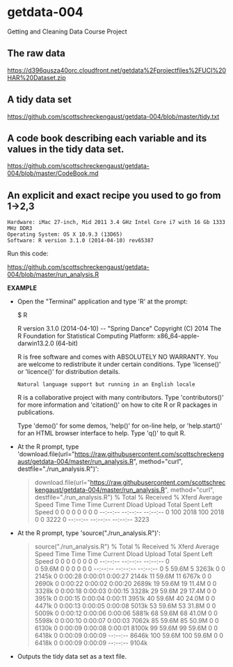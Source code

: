 getdata-004
===========

Getting and Cleaning Data Course Project

## The raw data

https://d396qusza40orc.cloudfront.net/getdata%2Fprojectfiles%2FUCI%20HAR%20Dataset.zip 

## A tidy data set

https://github.com/scottschreckengaust/getdata-004/blob/master/tidy.txt

## A code book describing each variable and its values in the tidy data set.

https://github.com/scottschreckengaust/getdata-004/blob/master/CodeBook.md

## An explicit and exact recipe you used to go from 1->2,3

	Hardware: iMac 27-inch, Mid 2011 3.4 GHz Intel Core i7 with 16 Gb 1333 MHz DDR3
	Operating System: OS X 10.9.3 (13D65)
	Software: R version 3.1.0 (2014-04-10) rev65387

Run this code:

https://github.com/scottschreckengaust/getdata-004/blob/master/run_analysis.R

**EXAMPLE**

* Open the "Terminal" application and type 'R' at the prompt:

	$ R

	R version 3.1.0 (2014-04-10) -- "Spring Dance"
	Copyright (C) 2014 The R Foundation for Statistical Computing
	Platform: x86_64-apple-darwin13.2.0 (64-bit)
	
	R is free software and comes with ABSOLUTELY NO WARRANTY.
	You are welcome to redistribute it under certain conditions.
	Type 'license()' or 'licence()' for distribution details.
	
	  Natural language support but running in an English locale
	
	R is a collaborative project with many contributors.
	Type 'contributors()' for more information and
	'citation()' on how to cite R or R packages in publications.
	
	Type 'demo()' for some demos, 'help()' for on-line help, or
	'help.start()' for an HTML browser interface to help.
	Type 'q()' to quit R.

* At the R prompt, type 'download.file(url="https://raw.githubusercontent.com/scottschreckengaust/getdata-004/master/run_analysis.R", method="curl", destfile="./run_analysis.R")':

	> download.file(url="https://raw.githubusercontent.com/scottschreckengaust/getdata-004/master/run_analysis.R", method="curl", destfile="./run_analysis.R")
	  % Total    % Received % Xferd  Average Speed   Time    Time     Time  Current
	                                 Dload  Upload   Total   Spent    Left  Speed
	  0     0    0     0    0     0      0      0 --:--:-- --:--:-- --:--:--     0
        100  2018  100  2018    0     0   3222      0 --:--:-- --:--:-- --:--:--  3223

* At the R prompt, type 'source("./run_analysis.R")':

	> source("./run_analysis.R")
	  % Total    % Received % Xferd  Average Speed   Time    Time     Time  Current
	                                 Dload  Upload   Total   Spent    Left  Speed
	  0     0    0     0    0     0      0      0 --:--:-- --:--:-- --:--:--     0  
          0 59.6M    0     0    0     0      0      0 --:--:-- --:--:-- --:--:--     0
          5 59.6M    5 3263k    0     0  2145k      0  0:00:28  0:00:01  0:00:27 2144k 
         11 59.6M   11 6767k    0     0  2690k      0  0:00:22  0:00:02  0:00:20 2689k
         19 59.6M   19 11.4M    0     0  3328k      0  0:00:18  0:00:03  0:00:15 3328k
         29 59.6M   29 17.4M    0     0  3951k      0  0:00:15  0:00:04  0:00:11 3951k
         40 59.6M   40 24.0M    0     0  4471k      0  0:00:13  0:00:05  0:00:08 5013k
         53 59.6M   53 31.8M    0     0  5009k      0  0:00:12  0:00:06  0:00:06 5881k
         68 59.6M   68 41.0M    0     0  5598k      0  0:00:10  0:00:07  0:00:03 7062k
         85 59.6M   85 50.9M    0     0  6130k      0  0:00:09  0:00:08  0:00:01 8100k
         99 59.6M   99 59.6M    0     0  6418k      0  0:00:09  0:00:09 --:--:-- 8646k
        100 59.6M  100 59.6M    0     0  6418k      0  0:00:09  0:00:09 --:--:-- 9104k


* Outputs the tidy data set as a text file.
